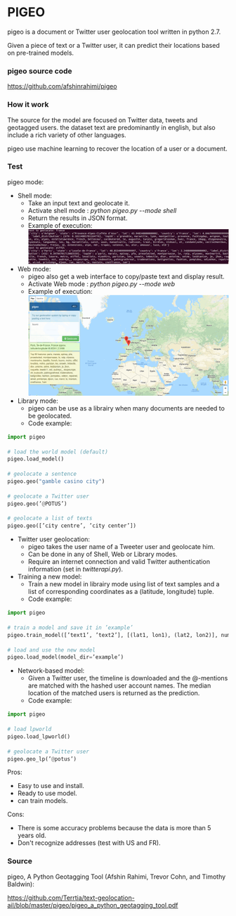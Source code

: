 # PIGEO

pigeo is a document or Twitter user geolocation tool written in python 2.7.

Given a piece of text or a Twitter user, it can predict their locations based on pre-trained models.

### pigeo source code

https://github.com/afshinrahimi/pigeo

### How it work

The source for the model are focused on Twitter data, tweets and geotagged users.
the dataset text are predominantly in english, but also include a rich variety of other languages.

pigeo use machine learning to recover the location of a user or a document.

### Test

pigeo mode: 
- Shell mode:
  - Take an input text and geolocate it.
  - Activate shell mode : *python pigeo.py --mode shell*
  - Return the results in JSON format.
  - Example of execution:
  ![Image of pigeo, shell mode,exemple of execution](https://github.com/Terrtia/text-geolocation-ail/blob/master/pigeo/pigeo-test_shell_mode.png)
- Web mode:
  - pigeo also get a web interface to copy/paste text and display result.
  - Activate Web mode : *python pigeo.py --mode web*
  - Example of execution:
  ![Image of pigeo, web mode,exemple of execution](https://github.com/Terrtia/text-geolocation-ail/blob/master/pigeo/pigeo_web_mode_test.png)
- Library mode:
  - pigeo can be use as a librairy when many documents are needed to be geolocated.
  - Code example:
```python
import pigeo

# load the world model (default)
pigeo.load_model()

# geolocate a sentence
pigeo.geo("gamble casino city")

# geolocate a Twitter user
pigeo.geo(’@POTUS’)

# geolocate a list of texts
pigeo.geo([’city centre’, ’city center’])
```
- Twitter user geolocation:
  - pigeo takes the user name of a Tweeter user and geolocate him.
  - Can be done in any of Shell, Web or Library modes.
  - Require an internet connection and valid Twitter authentication information (set in *twitterapi.py*).
- Training a new model:
  - Train a new model in librairy mode using list of text samples and a list of corresponding coordinates as a (latitude, longitude) tuple.
  - Code example:
```python
import pigeo

# train a model and save it in ’example’
pigeo.train_model([’text1’, ’text2’], [(lat1, lon1), (lat2, lon2)], num_classes=2, model_dir=’example’)

# load and use the new model
pigeo.load_model(model_dir=’example’)
```
- Network-based model:
  - Given a Twitter user, the timeline is downloaded and the @-mentions are matched with the hashed user account names. The median location of the matched users is returned as the prediction.
  - Code example:
```python
import pigeo

# load lpworld
pigeo.load_lpworld()

# geolocate a Twitter user
pigeo.geo_lp(’@potus’)
```

Pros:
- Easy to use and install.
- Ready to use model.
- can train models.

Cons:
- There is some accuracy problems because the data is more than 5 years old.
- Don't recognize addresses (test with US and FR).


### Source

pigeo, A Python Geotagging Tool (Afshin Rahimi, Trevor Cohn, and Timothy Baldwin):

https://github.com/Terrtia/text-geolocation-ail/blob/master/pigeo/pigeo_a_python_geotagging_tool.pdf


